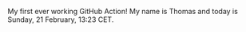My first ever working GitHub Action!
My name is Thomas and today is Sunday, 21 February, 13:23 CET. 
